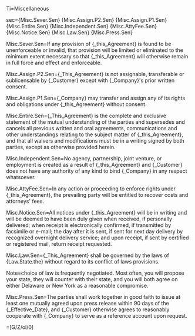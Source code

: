 Ti=Miscellaneous

sec={Misc.Sever.Sen}  {Misc.Assign.P2.Sen}  {Misc.Assign.P1.Sen}  {Misc.Entire.Sen}  {Misc.Independent.Sen}  {Misc.AttyFee.Sen}  {Misc.Notice.Sen}  {Misc.Law.Sen}  {Misc.Press.Sen}


Misc.Sever.Sen=If any provision of {_this_Agreement} is found to be unenforceable or invalid, that provision will be limited or eliminated to the minimum extent necessary so that {_this_Agreement} will otherwise remain in full force and effect and enforceable.

Misc.Assign.P2.Sen={_This_Agreement} is not assignable, transferable or sublicensable by {_Customer} except with {_Company}'s prior written consent.

Misc.Assign.P1.Sen={_Company} may transfer and assign any of its rights and obligations under {_this_Agreement} without consent.

Misc.Entire.Sen={_This_Agreement} is the complete and exclusive statement of the mutual understanding of the parties and supersedes and cancels all previous written and oral agreements, communications and other understandings relating to the subject matter of {_this_Agreement}, and that all waivers and modifications must be in a writing signed by both parties, except as otherwise provided herein.

Misc.Independent.Sen=No agency, partnership, joint venture, or employment is created as a result of {_this_Agreement} and {_Customer} does not have any authority of any kind to bind {_Company} in any respect whatsoever.

Misc.AttyFee.Sen=In any action or proceeding to enforce rights under {_this_Agreement}, the prevailing party will be entitled to recover costs and attorneys' fees.

Misc.Notice.Sen=All notices under {_this_Agreement} will be in writing and will be deemed to have been duly given when received, if personally delivered; when receipt is electronically confirmed, if transmitted by facsimile or e-mail; the day after it is sent, if sent for next day delivery by recognized overnight delivery service; and upon receipt, if sent by certified or registered mail, return receipt requested.

Misc.Law.Sen={_This_Agreement} shall be governed by the laws of {Law.State.the} without regard to its conflict of laws provisions.

Note=choice of law is frequently negotiated.  Most often, you will propose your state, they will counter with their state, and you will both agree on either Delaware or New York as a reasonable compromise.

Misc.Press.Sen=The parties shall work together in good faith to issue at least one mutually agreed upon press release within 90 days of the {_Effective_Date}, and {_Customer} otherwise agrees to reasonably cooperate with {_Company} to serve as a reference account upon request.

=[G/Z/ol/0]
